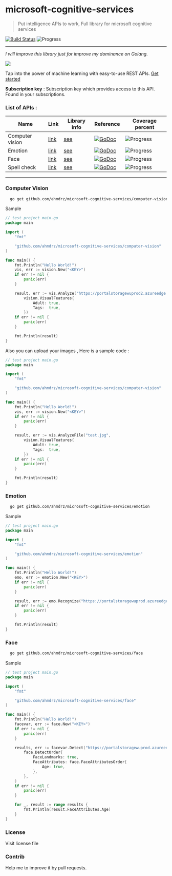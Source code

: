 # microsoft-cognitive-services
> Put intelligence APIs to work, Full library for microsoft cognitive services

[![Build Status](https://travis-ci.org/ahmdrz/microsoft-cognitive-services.svg?branch=master)](https://travis-ci.org/ahmdrz/microsoft-cognitive-services)
![Progress](http://progressed.io/bar/15)

***

*I will improve this library just for improve my dominance on Golang.*

<img src="https://i.imgflip.com/1ag7x6.jpg"/>

Tap into the power of machine learning with easy-to-use REST APIs. [Get started](https://www.microsoft.com/cognitive-services)

**Subscription key** : Subscription key which provides access to this API. Found in your subscriptions.

### List of APIs :
|Name|Link|Library info|Reference|Coverage percent|
|----|----|----|---|---|
|Computer vision|[link](https://www.microsoft.com/cognitive-services/en-us/computer-vision-api)|[see](https://github.com/ahmdrz/microsoft-cognitive-services#computer-vision)|[![GoDoc](https://godoc.org/github.com/ahmdrz/microsoft-cognitive-services/computer-vision?status.svg)](https://godoc.org/github.com/ahmdrz/microsoft-cognitive-services/computer-vision)|![Progress](http://progressed.io/bar/90)|
|Emotion|[link](https://www.microsoft.com/cognitive-services/en-us/emotion-api)|[see](https://github.com/ahmdrz/microsoft-cognitive-services#emotion)|[![GoDoc](https://godoc.org/github.com/ahmdrz/microsoft-cognitive-services/emotion?status.svg)](https://godoc.org/github.com/ahmdrz/microsoft-cognitive-services/emotion) |![Progress](http://progressed.io/bar/60)|
|Face|[link](https://www.microsoft.com/cognitive-services/en-us/face-api)|[see](https://github.com/ahmdrz/microsoft-cognitive-services#face)|[![GoDoc](https://godoc.org/github.com/ahmdrz/microsoft-cognitive-services/face?status.svg)](https://godoc.org/github.com/ahmdrz/microsoft-cognitive-services/face) |![Progress](http://progressed.io/bar/18)|
|Spell check|[link](https://www.microsoft.com/cognitive-services/en-us/bing-spell-check-api)|[see](https://github.com/ahmdrz/microsoft-cognitive-services#spell)|[![GoDoc](https://godoc.org/github.com/ahmdrz/microsoft-cognitive-services/spell-check?status.svg)](https://godoc.org/github.com/ahmdrz/microsoft-cognitive-services/spell-check) |![Progress](http://progressed.io/bar/60)|

***

### Computer Vision

```bash
  go get github.com/ahmdrz/microsoft-cognitive-services/computer-vision
```

Sample 

```go
// test project main.go
package main

import (
    "fmt"

    "github.com/ahmdrz/microsoft-cognitive-services/computer-vision"
)

func main() {
    fmt.Println("Hello World!")
    vis, err := vision.New("<KEY>")
    if err != nil {
        panic(err)
    }

    result, err := vis.Analyze("https://portalstoragewuprod2.azureedge.net/vision/Analysis/1.jpg",
        vision.VisualFeatures{
            Adult: true,
            Tags:  true,
        })
    if err != nil {
        panic(err)
    }

    fmt.Println(result)
}
```

Also you can upload your images , Here is a sample code :

```go
// test project main.go
package main

import (
    "fmt"

    "github.com/ahmdrz/microsoft-cognitive-services/computer-vision"
)

func main() {
    fmt.Println("Hello World!")
    vis, err := vision.New("<KEY>")
    if err != nil {
        panic(err)
    }

    result, err := vis.AnalyzeFile("test.jpg",
        vision.VisualFeatures{
            Adult: true,
            Tags:  true,
        })
    if err != nil {
        panic(err)
    }

    fmt.Println(result)
}
```

### Emotion

```bash
  go get github.com/ahmdrz/microsoft-cognitive-services/emotion
```

Sample 

```go
// test project main.go
package main

import (
    "fmt"

    "github.com/ahmdrz/microsoft-cognitive-services/emotion"
)

func main() {
    fmt.Println("Hello World!")
    emo, err := emotion.New("<KEY>")
    if err != nil {
        panic(err)
    }

    result, err := emo.Recognize("https://portalstoragewuprod.azureedge.net/emotion/recognition1.jpg")
    if err != nil {
        panic(err)
    }

    fmt.Println(result)
}
```

### Face

```bash
  go get github.com/ahmdrz/microsoft-cognitive-services/face
```

Sample 

```go
// test project main.go
package main

import (
    "fmt"

    "github.com/ahmdrz/microsoft-cognitive-services/face"
)

func main() {
  	fmt.Println("Hello World!")
  	facevar, err := face.New("<KEY>")
	if err != nil {
		panic(err)
	}

	results, err := facevar.Detect("https://portalstoragewuprod.azureedge.net/media/Default/Documentation/Face/Images/FaceFindSimilar.QueryFace.jpg",
		face.DetectOrder{
			FaceLandmarks: true,
			FaceAttributes: face.FaceAttributesOrder{
				Age: true,
			},
		},
	)
	if err != nil {
		panic(err)
	}

	for _, result := range results {
		fmt.Println(result.FaceAttributes.Age)
	}
}
```

### License

Visit license file

### Contrib

Help me to improve it by pull requests.
